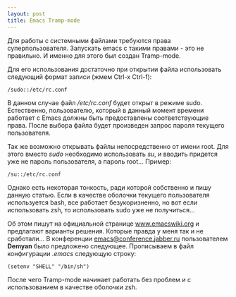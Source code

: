 ```yaml
--- 
layout: post
title: Emacs Tramp-mode
---
```

Для работы с системными файлами требуются права суперпользователя. Запускать emacs с такими правами - это не правильно. И именно для этого был создан Tramp-mode.

Для его использования достаточно при открытии файла использовать следующий формат записи (жмем Ctrl-x Ctrl-f):

    /sudo::/etc/rc.conf

В данном случае файл <em>/etc/rc.conf</em> будет открыт в режиме sudo. Естественно, пользователю, который в данный момент времени работает с Emacs должны быть предоставлены соответствующие права. После выбора файла будет произведен запрос пароля текущего пользователя.

Так же возможно открывать файлы непосредственно от имени root. Для этого вместо <em>sudo</em> необходимо использовать <em>su</em>, и вводить придется уже не пароль пользователя, а пароль root... Пример:

    /su::/etc/rc.conf

Однако есть некоторая тонкость, ради которой собственно и пишу данную статью. Если в качестве оболочки текущего пользователя используется bash, все работает безукоризненно, но вот если использовать zsh, то использовать sudo уже не получиться...

Об этом пишут на официальной странице <a href="http://www.emacswiki.org/emacs/TrampMode" rel="nofollow">www.emacswiki.org</a> и предлагают варианты решения. Которые правда у меня так и не сработали... В конференции emacs@conference.jabber.ru пользователем <strong>Demyan</strong> было предложено следующее. Прописываем в файл конфигурации <em>.emacs</em> следующую строку:

    (setenv "SHELL" "/bin/sh")

После чего Tramp-mode начинает работать без проблем и с использованием в качестве оболочки zsh.
